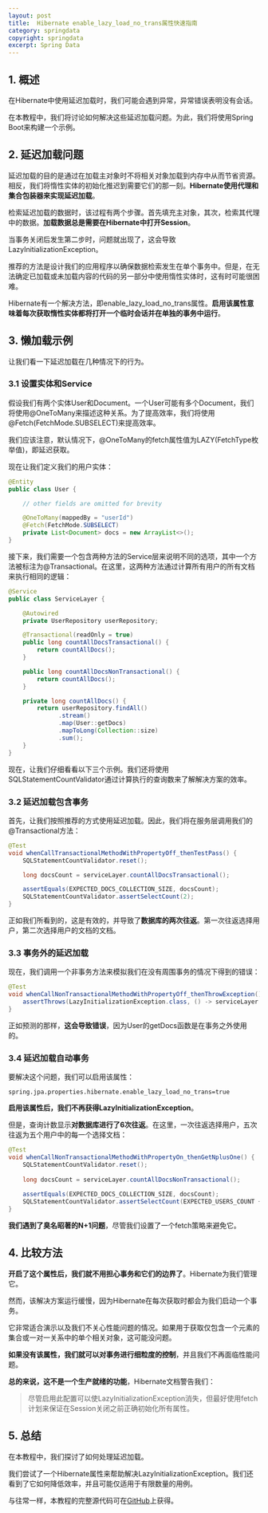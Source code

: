 ```yaml
---
layout: post
title:  Hibernate enable_lazy_load_no_trans属性快速指南
category: springdata
copyright: springdata
excerpt: Spring Data
---
```


## 1. 概述

在Hibernate中使用延迟加载时，我们可能会遇到异常，异常错误表明没有会话。

在本教程中，我们将讨论如何解决这些延迟加载问题。为此，我们将使用Spring Boot来构建一个示例。

## 2. 延迟加载问题

延迟加载的目的是通过在加载主对象时不将相关对象加载到内存中从而节省资源。相反，我们将惰性实体的初始化推迟到需要它们的那一刻。**Hibernate使用代理和集合包装器来实现延迟加载**。

检索延迟加载的数据时，该过程有两个步骤。首先填充主对象，其次，检索其代理中的数据。**加载数据总是需要在Hibernate中打开Session**。

当事务关闭后发生第二步时，问题就出现了，这会导致LazyInitializationException。

推荐的方法是设计我们的应用程序以确保数据检索发生在单个事务中。但是，在无法确定已加载或未加载内容的代码的另一部分中使用惰性实体时，这有时可能很困难。

Hibernate有一个解决方法，即enable_lazy_load_no_trans属性。**启用该属性意味着每次获取惰性实体都将打开一个临时会话并在单独的事务中运行**。

## 3. 懒加载示例

让我们看一下延迟加载在几种情况下的行为。

### 3.1 设置实体和Service

假设我们有两个实体User和Document。一个User可能有多个Document，我们将使用@OneToMany来描述这种关系。为了提高效率，我们将使用@Fetch(FetchMode.SUBSELECT)来提高效率。

我们应该注意，默认情况下，@OneToMany的fetch属性值为LAZY(FetchType枚举值)，即延迟获取。

现在让我们定义我们的用户实体：

```java
@Entity
public class User {

    // other fields are omitted for brevity

    @OneToMany(mappedBy = "userId")
    @Fetch(FetchMode.SUBSELECT)
    private List<Document> docs = new ArrayList<>();
}
```

接下来，我们需要一个包含两种方法的Service层来说明不同的选项，其中一个方法被标注为@Transactional。在这里，这两种方法通过计算所有用户的所有文档来执行相同的逻辑：

```java
@Service
public class ServiceLayer {

    @Autowired
    private UserRepository userRepository;

    @Transactional(readOnly = true)
    public long countAllDocsTransactional() {
        return countAllDocs();
    }

    public long countAllDocsNonTransactional() {
        return countAllDocs();
    }

    private long countAllDocs() {
        return userRepository.findAll()
              .stream()
              .map(User::getDocs)
              .mapToLong(Collection::size)
              .sum();
    }
}
```

现在，让我们仔细看看以下三个示例。我们还将使用SQLStatementCountValidator通过计算执行的查询数来了解解决方案的效率。

### 3.2 延迟加载包含事务

首先，让我们按照推荐的方式使用延迟加载。因此，我们将在服务层调用我们的@Transactional方法：

```java
@Test
void whenCallTransactionalMethodWithPropertyOff_thenTestPass() {
    SQLStatementCountValidator.reset();

    long docsCount = serviceLayer.countAllDocsTransactional();

    assertEquals(EXPECTED_DOCS_COLLECTION_SIZE, docsCount);
    SQLStatementCountValidator.assertSelectCount(2);
}
```

正如我们所看到的，这是有效的，并导致了**数据库的两次往返**。第一次往返选择用户，第二次选择用户的文档的文档。

### 3.3 事务外的延迟加载

现在，我们调用一个非事务方法来模拟我们在没有周围事务的情况下得到的错误：

```java
@Test
void whenCallNonTransactionalMethodWithPropertyOff_thenThrowException() {
	assertThrows(LazyInitializationException.class, () -> serviceLayer.countAllDocsNonTransactional());
}
```

正如预测的那样，**这会导致错误**，因为User的getDocs函数是在事务之外使用的。

### 3.4 延迟加载自动事务

要解决这个问题，我们可以启用该属性：

```properties
spring.jpa.properties.hibernate.enable_lazy_load_no_trans=true
```

**启用该属性后，我们不再获得LazyInitializationException**。

但是，查询计数显示**对数据库进行了6次往返**。在这里，一次往返选择用户，五次往返为五个用户中的每一个选择文档：

```java
@Test
void whenCallNonTransactionalMethodWithPropertyOn_thenGetNplusOne() {
    SQLStatementCountValidator.reset();
    
    long docsCount = serviceLayer.countAllDocsNonTransactional();
    
    assertEquals(EXPECTED_DOCS_COLLECTION_SIZE, docsCount);
    SQLStatementCountValidator.assertSelectCount(EXPECTED_USERS_COUNT + 1);
}
```

**我们遇到了臭名昭著的N+1问题**，尽管我们设置了一个fetch策略来避免它。

## 4. 比较方法

**开启了这个属性后，我们就不用担心事务和它们的边界了**。Hibernate为我们管理它。

然而，该解决方案运行缓慢，因为Hibernate在每次获取时都会为我们启动一个事务。

它非常适合演示以及我们不关心性能问题的情况。如果用于获取仅包含一个元素的集合或一对一关系中的单个相关对象，这可能没问题。

**如果没有该属性，我们就可以对事务进行细粒度的控制**，并且我们不再面临性能问题。

**总的来说，这不是一个生产就绪的功能**，Hibernate文档警告我们：

>   尽管启用此配置可以使LazyInitializationException消失，但最好使用fetch计划来保证在Session关闭之前正确初始化所有属性。

## 5. 总结

在本教程中，我们探讨了如何处理延迟加载。

我们尝试了一个Hibernate属性来帮助解决LazyInitializationException。我们还看到了它如何降低效率，并且可能仅适用于有限数量的用例。

与往常一样，本教程的完整源代码可在[GitHub](https://github.com/tuyucheng7/taketoday-tutorial4j/tree/master/spring-data-modules)上获得。